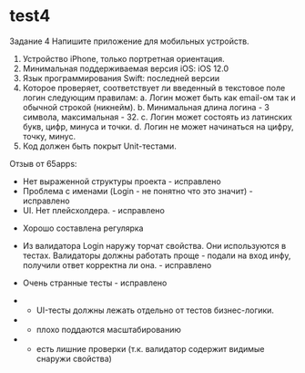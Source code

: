# test4

Задание 4
Напишите приложение для мобильных устройств.
1. Устройство iPhone, только портретная ориентация.
2. Минимальная поддерживаемая версия iOS: iOS 12.0  
3. Язык программирования Swift: последней версии
4. Которое проверяет, соответствует ли введенный в текстовое поле логин следующим правилам:
a. Логин может быть как email-ом так и обычной строкой (никнейм).
b. Минимальная длина логина - 3 символа, максимальная - 32.
c. Логин может состоять из латинских букв, цифр, минуса и точки.
d. Логин не может начинаться на цифру, точку, минус.
5. Код должен быть покрыт Unit-тестами.

Отзыв от 65apps:

- Нет выраженной структуры проекта - исправлено
- Проблема с именами (Login - не понятно что это значит) - исправлено
- UI. Нет плейсхолдера. - исправлено
+ Хорошо составлена регулярка
- Из валидатора Login наружу торчат свойства. Они используются в тестах. Валидаторы должны работать проще - подали на вход инфу, получили ответ корректна ли она.  - исправлено
* Очень странные тесты - исправлено
- - UI-тесты должны лежать отдельно от тестов бизнес-логики.
- - плохо поддаются масштабированию
- - есть лишние проверки (т.к. валидатор содержит видимые снаружи свойства)
